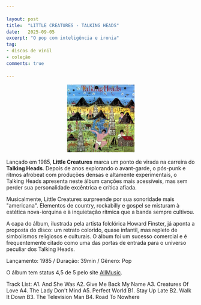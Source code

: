 ```yaml
---

layout: post
title:  "LITTLE CREATURES - TALKING HEADS"
date:   2025-09-05
excerpt: "O pop com inteligência e ironia"
tag:
- discos de vinil
- coleção
comments: true

---
```

<p align="center">
<img src="https://raw.githubusercontent.com/marcelocamera/marcelocamera.github.io/refs/heads/master/assets/img/talking-heads-little-creatures.jpg" width="180" height="180">
</p>

Lançado em 1985, **Little Creatures** marca um ponto de virada na carreira do **Talking Heads**. Depois de anos explorando o avant-garde, o pós-punk e ritmos afrobeat com produções densas e altamente experimentais, o Talking Heads apresenta neste álbum canções mais acessíveis, mas sem perder sua personalidade excêntrica e crítica afiada.

Musicalmente, Little Creatures surpreende por sua sonoridade mais "americana". Elementos de country, rockabilly e gospel se misturam à estética nova-iorquina e à inquietação rítmica que a banda sempre cultivou.

A capa do álbum, ilustrada pela artista folclórica Howard Finster, já aponta a proposta do disco: um retrato colorido, quase infantil, mas repleto de simbolismos religiosos e culturais. O álbum foi um sucesso comercial e é frequentemente citado como uma das portas de entrada para o universo peculiar dos Talking Heads.

Lançamento: 1985 / Duração: 39min / Gênero: Pop

O álbum tem status 4,5 de 5 pelo site [AllMusic](https://www.allmusic.com/album/little-creatures-mw0000191997).

Track List:
A1. And She Was
A2. Give Me Back My Name
A3. Creatures Of Love
A4. The Lady Don't Mind
A5. Perfect World
B1. Stay Up Late
B2. Walk It Down
B3. The Television Man
B4. Road To Nowhere